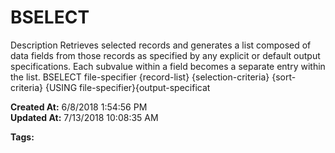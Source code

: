 # BSELECT 

Description Retrieves selected records and generates a list composed of data fields from those records as specified by any explicit or default output specifications. Each subvalue within a field becomes a separate entry within the list. BSELECT file-specifier {record-list} {selection-criteria} {sort-criteria} {USING file-specifier}{output-specificat  

**Created At:** 6/8/2018 1:54:56 PM  
**Updated At:** 7/13/2018 10:08:35 AM  

**Tags:**
<badge text='jql' vertical='middle' />
